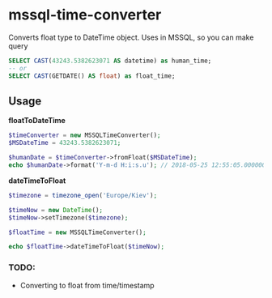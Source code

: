 # mssql-time-converter
Converts float type to DateTime object.
Uses in MSSQL, so you can make query
```sql
SELECT CAST(43243.5382623071 AS datetime) as human_time;
-- or
SELECT CAST(GETDATE() AS float) as float_time;
```


## Usage
<strong>floatToDateTime</strong>
```php
$timeConverter = new MSSQLTimeConverter();
$MSDateTime = 43243.5382623071;

$humanDate = $timeConverter->fromFloat($MSDateTime);
echo $humanDate->format('Y-m-d H:i:s.u'); // 2018-05-25 12:55:05.000000
```

<strong>dateTimeToFloat</strong>
```php
$timezone = timezone_open('Europe/Kiev');

$timeNow = new DateTime();
$timeNow->setTimezone($timezone);

$floatTime = new MSSQLTimeConverter();

echo $floatTime->dateTimeToFloat($timeNow);
```

### TODO:
* Converting to float from time/timestamp